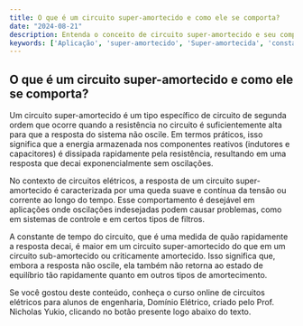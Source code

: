 ```yaml
---
title: O que é um circuito super-amortecido e como ele se comporta?
date: "2024-08-21"
description: Entenda o conceito de circuito super-amortecido e seu comportamento em circuitos de segunda ordem.
keywords: ['Aplicação', 'super-amortecido', 'Super-amortecida', 'constante', 'Tensão', 'tipo', 'Circuito']
---
```


## O que é um circuito super-amortecido e como ele se comporta?

Um circuito super-amortecido é um tipo específico de circuito de segunda ordem que ocorre quando a resistência no circuito é suficientemente alta para que a resposta do sistema não oscile. Em termos práticos, isso significa que a energia armazenada nos componentes reativos (indutores e capacitores) é dissipada rapidamente pela resistência, resultando em uma resposta que decai exponencialmente sem oscilações.

No contexto de circuitos elétricos, a resposta de um circuito super-amortecido é caracterizada por uma queda suave e contínua da tensão ou corrente ao longo do tempo. Esse comportamento é desejável em aplicações onde oscilações indesejadas podem causar problemas, como em sistemas de controle e em certos tipos de filtros.

A constante de tempo do circuito, que é uma medida de quão rapidamente a resposta decai, é maior em um circuito super-amortecido do que em um circuito sub-amortecido ou criticamente amortecido. Isso significa que, embora a resposta não oscile, ela também não retorna ao estado de equilíbrio tão rapidamente quanto em outros tipos de amortecimento.

Se você gostou deste conteúdo, conheça o curso online de circuitos elétricos para alunos de engenharia, Domínio Elétrico, criado pelo Prof. Nicholas Yukio, clicando no botão presente logo abaixo do texto.